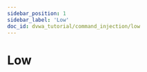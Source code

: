 ```yaml
---
sidebar_position: 1
sidebar_label: 'Low'
doc_id: dvwa_tutorial/command_injection/low
---
```


# Low

